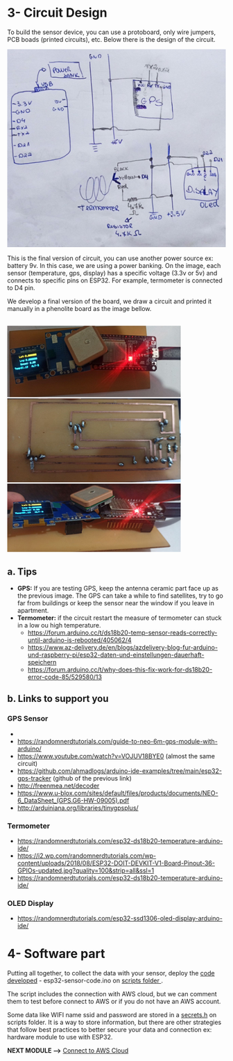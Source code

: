 
# 3- Circuit Design
To build the sensor device, you can use a protoboard, only wire jumpers, PCB boads (printed circuits), etc. Below there is the design of the circuit.

<!-- <img src="./images-iot/design-circuit.png" alt="drawing" width="400"/> -->
<img src="./images-iot/circuit-design2.jpeg" alt="drawing" width="600"/>

This is the final version of circuit, you can use another power source ex: battery 9v. In this case, we are using a power banking.
On the image, each sensor (temperature, gps, display) has a specific voltage (3.3v or 5v) and connects to specific pins on ESP32. For example, termometer is connected to D4 pin.

We develop a final version of the board, we draw a circuit and printed it manually in a phenolite board as the image bellow.

<br>
<img src="./images-iot/board.jpeg" alt="drawing" width="400"/>
<br>
<img src="./images-iot/board1.jpg" alt="drawing" width="400"/>
<br>
<img src="./images-iot/board2.jpeg" alt="drawing" width="400"/>

## a. Tips
- **GPS:** If you are testing GPS, keep the antenna ceramic part face up as the previous image. The GPS can take a while to find satellites, try to go far from buildings or keep the sensor near the window if you leave in apartment.
- **Termometer:** if the circuit restart the measure of termometer can stuck in a low ou high temperature.
    - https://forum.arduino.cc/t/ds18b20-temp-sensor-reads-correctly-until-arduino-is-rebooted/405062/4
    - https://www.az-delivery.de/en/blogs/azdelivery-blog-fur-arduino-und-raspberry-pi/esp32-daten-und-einstellungen-dauerhaft-speichern
    - https://forum.arduino.cc/t/why-does-this-fix-work-for-ds18b20-error-code-85/529580/13

## b. Links to support you

### GPS Sensor
- 
- https://randomnerdtutorials.com/guide-to-neo-6m-gps-module-with-arduino/
- https://www.youtube.com/watch?v=VOJUV18BYE0 (almost the same circuit)
- https://github.com/ahmadlogs/arduino-ide-examples/tree/main/esp32-gps-tracker (github of the previous link)
- http://freenmea.net/decoder
- https://www.u-blox.com/sites/default/files/products/documents/NEO-6_DataSheet_(GPS.G6-HW-09005).pdf
- http://arduiniana.org/libraries/tinygpsplus/ 


### Termometer
- https://randomnerdtutorials.com/esp32-ds18b20-temperature-arduino-ide/
- https://i2.wp.com/randomnerdtutorials.com/wp-content/uploads/2018/08/ESP32-DOIT-DEVKIT-V1-Board-Pinout-36-GPIOs-updated.jpg?quality=100&strip=all&ssl=1
- https://randomnerdtutorials.com/esp32-ds18b20-temperature-arduino-ide/

### OLED Display
- https://randomnerdtutorials.com/esp32-ssd1306-oled-display-arduino-ide/

# 4- Software part
Putting all together, to collect the data with your sensor, deploy the [code developed](https://github.com/caroljunq/builders-fair-2021-e-l-s-a/blob/main/scripts/esp32-sensor-code.ino) - esp32-sensor-code.ino on [scripts folder ](https://github.com/caroljunq/builders-fair-2021-e-l-s-a/blob/main/scripts/esp32-sensor-code.ino).

The script includes the connection with AWS cloud, but we can comment them to test before connect to AWS or if you do not have an AWS account.

Some data like WIFI name ssid and password are stored in a [secrets.h](https://github.com/caroljunq/builders-fair-2021-e-l-s-a/blob/main/scripts/secrets.h) on scripts folder. It is a way to store information, but there are other strategies that follow best practices to better secure your data and connection ex: hardware module to use with ESP32.

**NEXT MODULE -->** [Connect to AWS Cloud](https://github.com/caroljunq/builders-fair-2021-e-l-s-a/blob/main/iot/3-connecting-with-aws.md)